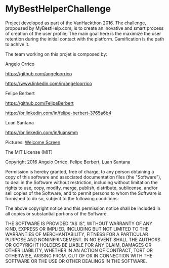 # MyBestHelperChallenge

Project developed as part of the VanHackthon 2016. The challenge, propoused by MyBestHelp.com, is to create an inovative and smart process of creation of the user profile; The main goal here is the maximize the user retention during the initial contact with the platform. Gamification is the path to achive it.

The team working on this projet is composed by:

Angelo Orrico

https://github.com/angeloorrico

https://www.linkedin.com/in/angeloorrico

Felipe Berbert

https://github.com/FelipeBerbert

https://br.linkedin.com/in/felipe-berbert-3765a6b4

Luan Santana

https://br.linkedin.com/in/luansmm

Pictures:
[Welcome Screen](i51^pimgpsh_thumbnail_win_distr.jpg)


The MIT License (MIT)

Copyright 2016 Angelo Orrico, Felipe Berbert, Luan Santana

Permission is hereby granted, free of charge, to any person obtaining a copy of
this software and associated documentation files (the "Software"), to deal in
the Software without restriction, including without limitation the rights to
use, copy, modify, merge, publish, distribute, sublicense, and/or sell copies of
the Software, and to permit persons to whom the Software is furnished to do so,
subject to the following conditions:

The above copyright notice and this permission notice shall be included in all
copies or substantial portions of the Software.

THE SOFTWARE IS PROVIDED "AS IS", WITHOUT WARRANTY OF ANY KIND, EXPRESS OR
IMPLIED, INCLUDING BUT NOT LIMITED TO THE WARRANTIES OF MERCHANTABILITY, FITNESS
FOR A PARTICULAR PURPOSE AND NONINFRINGEMENT. IN NO EVENT SHALL THE AUTHORS OR
COPYRIGHT HOLDERS BE LIABLE FOR ANY CLAIM, DAMAGES OR OTHER LIABILITY, WHETHER
IN AN ACTION OF CONTRACT, TORT OR OTHERWISE, ARISING FROM, OUT OF OR IN
CONNECTION WITH THE SOFTWARE OR THE USE OR OTHER DEALINGS IN THE SOFTWARE.
